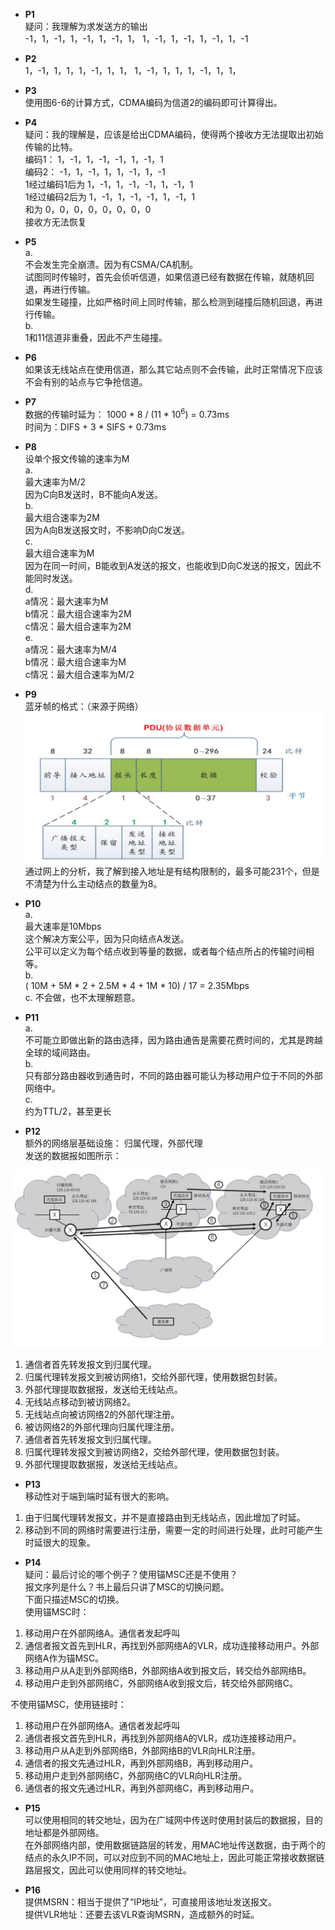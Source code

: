 * **P1**  
疑问：我理解为求发送方的输出  
-1，1，-1，1，-1，1，-1，1， 1，-1，1，-1，1，-1，1，-1  

* **P2**  
1，-1，1，1，1，-1，1，1， 1，-1，1，1，1，-1，1，1，  

* **P3**  
使用图6-6的计算方式，CDMA编码为信道2的编码即可计算得出。  

* **P4**  
疑问：我的理解是，应该是给出CDMA编码，使得两个接收方无法提取出初始传输的比特。  
编码1： 1，-1，1，-1，-1，1，-1，1  
编码2： -1，1，-1，1，1，-1，1，-1  
1经过编码1后为 1，-1，1，-1，-1，1，-1，1  
1经过编码2后为 1，-1，1，-1，-1，1，-1，1  
和为 0，0，0，0，0，0，0，0  
接收方无法恢复  

* **P5**  
a.  
不会发生完全崩溃。因为有CSMA/CA机制。  
试图同时传输时，首先会侦听信道，如果信道已经有数据在传输，就随机回退，再进行传输。  
如果发生碰撞，比如严格时间上同时传输，那么检测到碰撞后随机回退，再进行传输。  
b.  
1和11信道非重叠，因此不产生碰撞。  

* **P6**  
如果该无线站点在使用信道，那么其它站点则不会传输，此时正常情况下应该不会有别的站点与它争抢信道。  

* **P7**  
数据的传输时延为： 1000 * 8 / (11 * 10<sup>6</sup>) = 0.73ms  
时间为：DIFS + 3 * SIFS + 0.73ms  

* **P8**  
设单个报文传输的速率为M  
a.  
最大速率为M/2  
因为C向B发送时，B不能向A发送。  
b.  
最大组合速率为2M  
因为A向B发送报文时，不影响D向C发送。  
c.  
最大组合速率为M  
因为在同一时间，B能收到A发送的报文，也能收到D向C发送的报文，因此不能同时发送。   
d.  
a情况：最大速率为M  
b情况：最大组合速率为2M  
c情况：最大组合速率为2M  
e.  
a情况：最大速率为M/4  
b情况：最大组合速率为M  
c情况：最大组合速率为M/2  

* **P9**  
蓝牙帧的格式：（来源于网络）  
![Image text](PA-P9/pic1.png)   
通过网上的分析，我了解到接入地址是有结构限制的，最多可能231个，但是不清楚为什么主动结点的数量为8。  

* **P10**  
a.  
最大速率是10Mbps  
这个解决方案公平，因为只向结点A发送。  
公平可以定义为每个结点收到等量的数据，或者每个结点所占的传输时间相等。  
b.  
( 10M + 5M * 2 + 2.5M * 4 + 1M * 10) / 17 = 2.35Mbps  
c. 
不会做，也不太理解题意。  

* **P11**  
a.  
不可能立即做出新的路由选择，因为路由通告是需要花费时间的，尤其是跨越全球的域间路由。  
b.  
只有部分路由器收到通告时，不同的路由器可能认为移动用户位于不同的外部网络中。  
c.  
约为TTL/2，甚至更长  

* **P12**  
额外的网络层基础设施： 归属代理，外部代理  
发送的数据报如图所示：  

![Image text](PA-P12/pic1.jpg)   

1. 通信者首先转发报文到归属代理。
2. 归属代理转发报文到被访网络1，交给外部代理，使用数据包封装。  
3. 外部代理提取数据报，发送给无线站点。
4. 无线站点移动到被访网络2。  
5. 无线站点向被访网络2的外部代理注册。
6. 被访网络2的外部代理向归属代理注册。  
7. 通信者首先转发报文到归属代理。
8. 归属代理转发报文到被访网络2，交给外部代理，使用数据包封装。  
9. 外部代理提取数据报，发送给无线站点。  

* **P13**  
移动性对于端到端时延有很大的影响。  
1. 由于归属代理转发报文，并不是直接路由到无线站点，因此增加了时延。  
2. 移动到不同的网络时需要进行注册，需要一定的时间进行处理，此时可能产生时延很大的现象。  

* **P14**  
疑问：最后讨论的哪个例子？使用锚MSC还是不使用？  
报文序列是什么？书上最后只讲了MSC的切换问题。  
下面只描述MSC的切换。  
使用锚MSC时：   
1. 移动用户在外部网络A。通信者发起呼叫  
2. 通信者报文首先到HLR，再找到外部网络A的VLR，成功连接移动用户。外部网络A作为锚MSC。  
3. 移动用户从A走到外部网络B，外部网络A收到报文后，转交给外部网络B。
4. 移动用户走到外部网络C，外部网络A收到报文后，转交给外部网络C。  

不使用锚MSC，使用链接时：   
1. 移动用户在外部网络A。通信者发起呼叫  
2. 通信者报文首先到HLR，再找到外部网络A的VLR，成功连接移动用户。  
3. 移动用户从A走到外部网络B，外部网络B的VLR向HLR注册。
4. 通信者的报文先通过HLR，再到外部网络B，再到移动用户。
5. 移动用户走到外部网络C，外部网络C的VLR向HLR注册。
6. 通信者的报文先通过HLR，再到外部网络C，再到移动用户。  

* **P15**  
可以使用相同的转交地址，因为在广域网中传送时使用封装后的数据报，目的地址都是外部网络。  
在外部网络内部，使用数据链路层的转发，用MAC地址传送数据，由于两个的结点的永久IP不同，可以对应到不同的MAC地址上，因此可能正常接收数据链路层报文，因此可以使用同样的转交地址。  

* **P16**  
提供MSRN：相当于提供了“IP地址”，可直接用该地址发送报文。  
提供VLR地址：还要去该VLR查询MSRN，造成额外的时延。  


